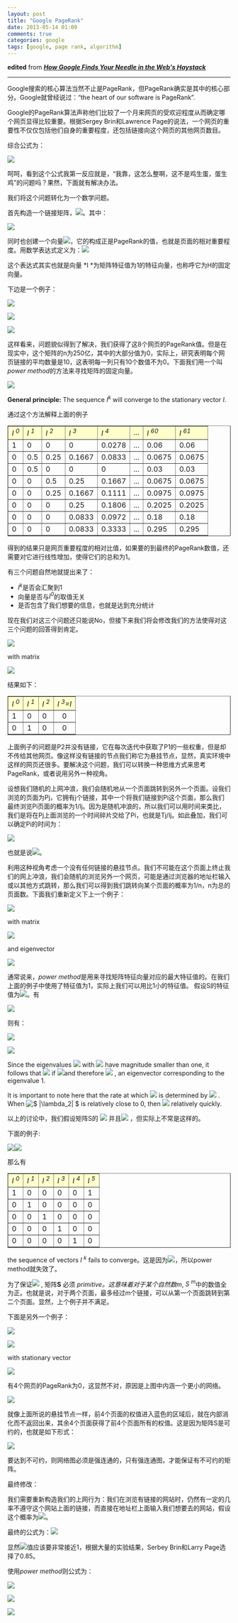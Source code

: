 ```yaml
---
layout: post
title: "Google PageRank"
date: 2013-05-14 01:09
comments: true
categories: google
tags: [google, page rank, algorithm]
---
```


**edited** from ***[How Google Finds Your Needle in the Web's Haystack](http://www.ams.org/samplings/feature-column/fcarc-pagerank)***

* * * * *

 Google搜索的核心算法当然不止是PageRank，但PageRank确实是其中的核心部分。Google就曾经说过：“the
heart of our software is PageRank”.

Google的PageRank算法声称他们比较了一个月来网页的受欢迎程度从而确定哪个网页显得比较重要。根据Sergey
Brin和Lawrence
Page的说法，一个网页的重要性不仅仅包括他们自身的重要程度，还包括链接向这个网页的其他网页数目。

综合公式为：

![](http://www.ams.org/featurecolumn/images/december2006/index_1.gif)

呵呵，看到这个公式我第一反应就是，“我靠，这怎么整啊，这不是鸡生蛋，蛋生鸡”的问题吗？果然，下面就有解决办法。

我们将这个问题转化为一个数学问题。
<!--more-->
首先构造一个链接矩阵，![](http://www.ams.org/featurecolumn/images/december2006/index_2.gif)。其中：

![](http://www.ams.org/featurecolumn/images/december2006/index_3.gif)

同时也创建一个向量![](http://www.ams.org/featurecolumn/images/december2006/index_4.gif)，它的构成正是PageRank的值，也就是页面的相对重要程度。用数学表达式定义为：![](http://www.ams.org/featurecolumn/images/december2006/index_5.gif)

这个表达式其实也就是向量 *I *为矩阵特征值为1的特征向量，也称呼它为H的固定向量。

下边是一个例子：

![](http://www.ams.org/featurecolumn/images/december2006/goodnet.jpg)

![](http://www.ams.org/featurecolumn/images/december2006/matrix.0.gif) 
     
  ![](http://www.ams.org/featurecolumn/images/december2006/eigenvector.0.gif)

这样看来，问题貌似得到了解决，我们获得了这8个网页的PageRank值。但是在现实中，这个矩阵的n为250亿，其中的大部分值为0，实际上，研究表明每个网页链接的平均数量是10，这表明每一列只有10个数值不为0。下面我们用一个叫*power
method*的方法来寻找矩阵的固定向量。

 ![](http://www.ams.org/featurecolumn/images/december2006/index_6.gif)

**General principle:** The sequence <em>I<sup>k</sup></em> will converge to the
stationary vector *I*.

通过这个方法解释上面的例子

   <p>                                                  <center>                           <table cellpadding=5 border=1>   <tr>   <td bgcolor=#ffffcc> <em>I <sup>0</sup></em> </td>   <td bgcolor=#ffffcc> <em>I <sup>1</sup></em> </td>    <td bgcolor=#ffffcc> <em>I <sup>2</sup></em> </td>   <td bgcolor=#ffffcc> <em>I <sup>3</sup></em> </td>   <td bgcolor=#ffffcc> <em>I <sup>4</sup></em> </td>   <td bgcolor=#ffffcc> ... </td>    <td bgcolor=#ffffcc> <em>I <sup>60</sup></em> </td>   <td bgcolor=#ffffcc> <em>I <sup>61</sup></em> </td>   </tr>   <tr>   <td>1</td> <td>0</td> <td>0</td> <td>0</td> <td>0.0278</td> <td> ...</td>    <td>0.06</td>    <td>0.06</td>    </tr>   <tr>   <td>0</td> <td>0.5</td> <td>0.25</td> <td>0.1667</td> <td>0.0833</td> <td> ...</td>    <td>0.0675</td>    <td>0.0675</td>    </tr>   <tr>   <td>0</td> <td>0.5</td> <td>0</td> <td>0</td> <td>0</td> <td> ...</td>    <td>0.03</td>    <td>0.03</td>    </tr>   <tr>   <td>0</td> <td>0</td> <td>0.5</td> <td>0.25</td> <td>0.1667</td> <td> ...</td>    <td>0.0675</td>    <td>0.0675</td>    </tr>   <tr>   <td>0</td> <td>0</td> <td>0.25</td> <td>0.1667</td> <td>0.1111</td> <td> ...</td>    <td>0.0975</td>    <td>0.0975</td>    </tr>   <tr>   <td>0</td> <td>0</td> <td>0</td> <td>0.25</td> <td>0.1806</td> <td> ...</td>    <td>0.2025</td>    <td>0.2025</td>    </tr>   <tr>   <td>0</td> <td>0</td> <td>0</td> <td>0.0833</td> <td>0.0972</td> <td> ...</td>    <td>0.18</td>    <td>0.18</td>    </tr>   <tr>   <td>0</td> <td>0</td> <td>0</td> <td>0.0833</td> <td>0.3333</td> <td> ...</td>    <td>0.295</td>    <td>0.295</td>    </tr>   </table>                           </center>                         <p>

得到的结果只是网页重要程度的相对比值，如果要的到最终的PageRank数值，还需要对它进行线性增加，使得它们的总和为1。

 

有三个问题自然地就提出来了：

-    <em>I<sup>k</sup></em>是否会汇聚到1
-   向量是否与<em>I<sup>0</sup></em>的取值无关
-   是否包含了我们想要的信息，也就是达到充分统计

现在我们对这三个问题还只能说No，但接下来我们将会修改我们的方法使得对这三个问题的回答得到肯定。

![](http://www.ams.org/featurecolumn/images/december2006/dangling.jpg)

with matrix

![](http://www.ams.org/featurecolumn/images/december2006/matrix.3.gif)

结果如下：

 <p>                                                 <center>   <table cellpadding=5 border=1>   <tr>   <td bgcolor=#ffffcc><em>I <sup>0</sup></em></td>   <td bgcolor=#ffffcc><em>I <sup>1</sup></em></td>    <td bgcolor=#ffffcc><em>I <sup>2</sup></em></td>   <td bgcolor=#ffffcc><em>I <sup>3</sup>=<em>I</em></em></td>   </tr>   <tr>   <td>1</td>   <td>0</td>   <td>0</td>   <td align=center>0</td>   </tr>   <tr>   <td>0</td>   <td>1</td>   <td>0</td>   <td align=center>0</td>   </tr>   </table>                           </center>                         <p>

上面例子的问题是P2并没有链接，它在每次迭代中获取了P1的一些权重，但是却不传给其他网页。像这样没有链接的节点我们称它为悬挂节点，显然，真实环境中这样的网页还很多。要解决这个问题，我们可以转换一种思维方式来思考PageRank，或者说用另外一种视角。

设想我们随机的上网冲浪，我们会随机地从一个页面跳转到另外一个页面。设我们浏览的页面为Pj，它拥有j个链接，其中一个将我们链接到Pi这个页面，那么我们最终浏览Pi页面的概率为1/lj。因为是随机冲浪的，所以我们可以用时间来类比，我们是将在Pj上面浏览的一个时间碎片交给了Pi，也就是Tj/lj。如此叠加，我们可以确定Pi的时间为：

![](http://www.ams.org/featurecolumn/images/december2006/index_10.gif)

也就是说![](http://www.ams.org/featurecolumn/images/december2006/index_11.gif)。

利用这种视角考虑一个没有任何链接的悬挂节点。我们不可能在这个页面上终止我们的网上冲浪，我们会随机的浏览另外一个网页，可能是通过浏览器的地址栏输入或以其他方式跳转，那么我们可以得到我们跳转向某个页面的概率为1/n，n为总的页面数。下面我们重新定义下上一个例子：

![](http://www.ams.org/featurecolumn/images/december2006/dangling.jpg)

with matrix

![](http://www.ams.org/featurecolumn/images/december2006/matrix.4.gif)

and eigenvector

![](http://www.ams.org/featurecolumn/images/december2006/eigenvector.4.gif)

通常说来，*power
method*是用来寻找矩阵特征向量对应的最大特征值的。在我们上面的例子中使用了特征值为1，实际上我们可以用比1小的特征值。
假设S的特征值为![](http://www.ams.org/featurecolumn/images/december2006/index_14.gif)。有

![](http://www.ams.org/featurecolumn/images/december2006/index_15.gif)

则有：

![](http://www.ams.org/featurecolumn/images/december2006/index_17.gif)

![](http://www.ams.org/featurecolumn/images/december2006/index_18.gif)

Since the eigenvalues ![](http://www.ams.org/featurecolumn/images/december2006/index_19.gif) with ![](http://www.ams.org/featurecolumn/images/december2006/index_20.gif) have
magnitude smaller than one, it follows that ![](http://www.ams.org/featurecolumn/images/december2006/index_21.gif) if ![](http://www.ams.org/featurecolumn/images/december2006/index_22.gif)and
therefore ![](http://www.ams.org/featurecolumn/images/december2006/index_23.gif) ,
an eigenvector corresponding to the eigenvalue 1.

It is important to note here that the rate at which ![](http://www.ams.org/featurecolumn/images/december2006/index_24.gif) is
determined by ![](http://www.ams.org/featurecolumn/images/december2006/index_25.gif) .
When ![\$ |\\lambda\_2| \$
](http://www.ams.org/featurecolumn/images/december2006/index_26.gif) is
relatively close to 0, then ![](http://www.ams.org/featurecolumn/images/december2006/index_27.gif) relatively
quickly.

以上的讨论中，我们假设矩阵S的 ![](http://www.ams.org/featurecolumn/images/december2006/index_34.gif) 并且![](http://www.ams.org/featurecolumn/images/december2006/index_35.gif) ，但实际上不常是这样的。

下面的例子:

![](http://www.ams.org/featurecolumn/images/december2006/cyclic.jpg)![](http://www.ams.org/featurecolumn/images/december2006/matrix.1.gif)

那么有

 
 <p>                                                 <center>   <table border=1 cellpadding=5>   <tr>   <td bgcolor=#ffffcc> <em>I <sup>0</sup></em> </td>   <td bgcolor=#ffffcc> <em>I <sup>1</sup></em> </td>    <td bgcolor=#ffffcc> <em>I <sup>2</sup></em> </td>   <td bgcolor=#ffffcc> <em>I <sup>3</sup></em> </td>   <td bgcolor=#ffffcc> <em>I <sup>4</sup></em> </td>   <td bgcolor=#ffffcc> <em>I <sup>5</sup></em> </td>   </tr>   <tr>   <td> 1 </td>   <td> 0 </td>   <td> 0 </td>   <td> 0 </td>   <td> 0 </td>    <td> 1 </td>   </tr>   <tr>   <td> 0 </td>   <td> 1 </td>   <td> 0 </td>   <td> 0 </td>    <td> 0 </td>   <td> 0 </td>   </tr>   <tr>   <td> 0 </td>   <td> 0 </td>   <td> 1 </td>    <td> 0 </td>   <td> 0 </td>   <td> 0 </td>   </tr>   <tr>   <td> 0 </td>   <td> 0 </td>    <td> 0 </td>   <td> 1 </td>   <td> 0 </td>   <td> 0 </td>   </tr>   <tr>   <td> 0 </td>    <td> 0 </td>   <td> 0 </td>   <td> 0 </td>   <td> 1 </td>   <td> 0 </td>   </tr>   </table>                         </center>                        </p>

the sequence of vectors <em>I <sup>k</sup></em> fails to converge。这是因为![](http://www.ams.org/featurecolumn/images/december2006/index_36.gif)，所以power
method就失效了。

为了保证![](http://www.ams.org/featurecolumn/images/december2006/index_37.gif) ,
矩阵**S** 必须 *primitive。*这意味着对于某个自然数*m*, <em>S <sup>m</sup></em>中的数值全为正。也就是说，对于两个页面，最多经过m个链接，可以从第一个页面跳转到第二个页面。显然，上个例子并不满足。

下面是另外一个例子：

![](http://www.ams.org/featurecolumn/images/december2006/reducible.jpg)

![](http://www.ams.org/featurecolumn/images/december2006/matrix.2.gif)

with stationary vector

![](http://www.ams.org/featurecolumn/images/december2006/eigenvector.2.gif)

有4个网页的PageRank为0，这显然不对，原因是上图中内涵一个更小的网络。

![](http://www.ams.org/featurecolumn/images/december2006/reduciblewithbox.2.jpg)

就像上面所说的悬挂节点一样，前4个页面的权值进入蓝色的区域后，就在内部消化而不返回出来，其余4个页面获得了前4个页面所有的权值。这是因为矩阵S是可约的，也就是如下形式：

![](http://www.ams.org/featurecolumn/images/december2006/index_39.gif)

要达到不可约，则网络图必须是强连通的，只有强连通图，才能保证有不可约的矩阵。

最终修改：

我们需要重新构造我们的上网行为：我们在浏览有链接的网站时，仍然有一定的几率不遵守这个网站上面的链接，而直接在地址栏上面输入我们想要去的网站，假设这个概率为![](http://www.ams.org/featurecolumn/images/december2006/index_42.gif)。

最终的公式为：![](http://www.ams.org/featurecolumn/images/december2006/index_44.gif)

显然![](http://www.ams.org/featurecolumn/images/december2006/xx.gif)值应该要非常接近1，根据大量的实验结果，Serbey
Brin和Larry Page选择了0.85。

使用*power method*则公式为：

 

![](http://www.ams.org/featurecolumn/images/december2006/index_52.gif)

 

![](http://www.ams.org/featurecolumn/images/december2006/index_53.gif)

 

![](http://www.ams.org/featurecolumn/images/december2006/index_54.gif)
